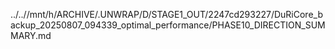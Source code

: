 ../..//mnt/h/ARCHIVE/.UNWRAP/D/STAGE1_OUT/2247cd293227/DuRiCore_backup_20250807_094339_optimal_performance/PHASE10_DIRECTION_SUMMARY.md